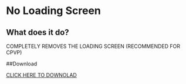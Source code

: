 # No Loading Screen

## What does it do?

COMPLETELY REMOVES THE LOADING SCREEN (RECOMMENDED FOR CPVP)

##Download

[CLICK HERE TO DOWNOLAD](https://github.com/Dino-log/NoLoadingScreen/releases)
